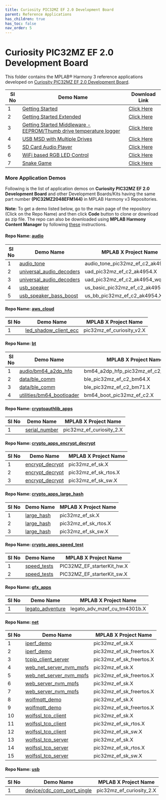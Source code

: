 ```yaml
---
title: Curiosity PIC32MZ EF 2.0 Development Board
parent: Reference Applications
has_children: true
has_toc: false
nav_order: 5
---
```

# Curiosity PIC32MZ EF 2.0 Development Board

This folder contains the MPLAB® Harmony 3 reference applications developed on [Curiosity PIC32MZ EF 2.0 Development Board](https://www.microchip.com/Developmenttools/ProductDetails/DM320209).

|SI No| Demo Name | Download Link |
| --- | --- | -- |
| 1 | [Getting Started](./pic32mzef_getting_started/readme.md) | [Click Here](https://github.com/MicrochipTech/MPLAB-Harmony-Reference-Apps/releases/latest/download/pic32mzef_getting_started.zip) |
| 2 | [Getting Started Extended](./getting_started_ext/readme.md) | [Click Here](https://github.com/MicrochipTech/MPLAB-Harmony-Reference-Apps/releases/latest/download/getting_started_ext.zip) |
| 3 | [Getting Started Middleware - EEPROM/Thumb drive temperature logger](./getting_started_middleware/readme.md) | [Click Here](https://github.com/MicrochipTech/MPLAB-Harmony-Reference-Apps/releases/latest/download/getting_started_middleware.zip) |
| 4 | [USB MSD with Multiple Drives](./msd_multiple_luns/readme.md) | [Click Here](https://github.com/MicrochipTech/MPLAB-Harmony-Reference-Apps/releases/latest/download/msd_multiple_luns.zip) |
| 5 | [SD Card Audio Player](./sdcard_player/readme.md) | [Click Here](https://github.com/MicrochipTech/MPLAB-Harmony-Reference-Apps/releases/latest/download/sdcard_player.zip) |
| 6 | [WiFi based RGB LED Control](./wifi_rgb_easy_configuration/readme.md) | [Click Here](https://github.com/MicrochipTech/MPLAB-Harmony-Reference-Apps/releases/latest/download/wifi_rgb_easy_configuration.zip) |
| 7 | [Snake Game](./snake_game/readme.md) | [Click Here](https://github.com/MicrochipTech/MPLAB-Harmony-Reference-Apps/releases/latest/download/snake_game.zip) |


### More Application Demos

Following is the list of application demos on **Curiosity PIC32MZ EF 2.0 Development Board** and other Development Boards/Kits having the same part number **(PIC32MZ2048EFM144)** in MPLAB Harmony v3 Repositories.

**Note:** To get a demo listed below, go to the main page of the repository (Click on the Repo Name) and then click **Code** button to clone or download as zip file. The repo can also be downloaded using **MPLAB Harmony Content Manager** by following [these](https://microchip-mplab-harmony.github.io/contentmanager/) instructions.  



[comment]:#ListStart



#### Repo Name: [audio](https://github.com/Microchip-MPLAB-Harmony/audio)

|SI No| Demo Name | MPLAB X Project Name |
| --- | --- | --- |
| 1 | [audio_tone](https://github.com/Microchip-MPLAB-Harmony/audio/tree/master/apps/audio_tone) | audio_tone_pic32mz_ef_c2_ak4954.X |
| 2 | [universal_audio_decoders](https://github.com/Microchip-MPLAB-Harmony/audio/tree/master/apps/universal_audio_decoders) | uad_pic32mz_ef_c2_ak4954.X |
| 3 | [universal_audio_decoders](https://github.com/Microchip-MPLAB-Harmony/audio/tree/master/apps/universal_audio_decoders) | uad_pic32mz_ef_c2_ak4954_wqvga.X |
| 4 | [usb_speaker](https://github.com/Microchip-MPLAB-Harmony/audio/tree/master/apps/usb_speaker) | us_basic_pic32mz_ef_c2_ak4954.X |
| 5 | [usb_speaker_bass_boost](https://github.com/Microchip-MPLAB-Harmony/audio/tree/master/apps/usb_speaker_bass_boost) | us_bb_pic32mz_ef_c2_ak4954.X |


#### Repo Name: [aws_cloud](https://github.com/Microchip-MPLAB-Harmony/aws_cloud)

|SI No| Demo Name | MPLAB X Project Name |
| --- | --- | --- |
| 1 | [led_shadow_client_ecc](https://github.com/Microchip-MPLAB-Harmony/aws_cloud/tree/master/apps/led_shadow_client_ecc) | pic32mz_ef_curiosity_v2.X |


#### Repo Name: [bt](https://github.com/Microchip-MPLAB-Harmony/bt)

|SI No| Demo Name | MPLAB X Project Name |
| --- | --- | --- |
| 1 | [audio/bm64_a2dp_hfp](https://github.com/Microchip-MPLAB-Harmony/bt/tree/master/apps/audio/bm64_a2dp_hfp) | bm64_a2dp_hfp_pic32mz_ef_c2_ak4954.X |
| 2 | [data/ble_comm](https://github.com/Microchip-MPLAB-Harmony/bt/tree/master/apps/data/ble_comm) | ble_pic32mz_ef_c2_bm64.X |
| 3 | [data/ble_comm](https://github.com/Microchip-MPLAB-Harmony/bt/tree/master/apps/data/ble_comm) | ble_pic32mz_ef_c2_bm71.X |
| 4 | [utilities/bm64_bootloader](https://github.com/Microchip-MPLAB-Harmony/bt/tree/master/apps/utilities/bm64_bootloader) | bm64_boot_pic32mz_ef_c2.X |


#### Repo Name: [cryptoauthlib_apps](https://github.com/Microchip-MPLAB-Harmony/cryptoauthlib_apps)

|SI No| Demo Name | MPLAB X Project Name |
| --- | --- | --- |
| 1 | [serial_number](https://github.com/Microchip-MPLAB-Harmony/cryptoauthlib_apps/tree/master/apps/serial_number) | pic32mz_ef_curiosity_2.X |


#### Repo Name: [crypto_apps_encrypt_decrypt](https://github.com/Microchip-MPLAB-Harmony/crypto_apps_encrypt_decrypt)

|SI No| Demo Name | MPLAB X Project Name |
| --- | --- | --- |
| 1 | [encrypt_decrypt](https://github.com/Microchip-MPLAB-Harmony/crypto_apps_encrypt_decrypt/tree/master/apps/encrypt_decrypt) | pic32mz_ef_sk.X |
| 2 | [encrypt_decrypt](https://github.com/Microchip-MPLAB-Harmony/crypto_apps_encrypt_decrypt/tree/master/apps/encrypt_decrypt) | pic32mz_ef_sk_rtos.X |
| 3 | [encrypt_decrypt](https://github.com/Microchip-MPLAB-Harmony/crypto_apps_encrypt_decrypt/tree/master/apps/encrypt_decrypt) | pic32mz_ef_sk_sw.X |


#### Repo Name: [crypto_apps_large_hash](https://github.com/Microchip-MPLAB-Harmony/crypto_apps_large_hash)

|SI No| Demo Name | MPLAB X Project Name |
| --- | --- | --- |
| 1 | [large_hash](https://github.com/Microchip-MPLAB-Harmony/crypto_apps_large_hash/tree/master/apps/large_hash) | pic32mz_ef_sk.X |
| 2 | [large_hash](https://github.com/Microchip-MPLAB-Harmony/crypto_apps_large_hash/tree/master/apps/large_hash) | pic32mz_ef_sk_rtos.X |
| 3 | [large_hash](https://github.com/Microchip-MPLAB-Harmony/crypto_apps_large_hash/tree/master/apps/large_hash) | pic32mz_ef_sk_sw.X |


#### Repo Name: [crypto_apps_speed_test](https://github.com/Microchip-MPLAB-Harmony/crypto_apps_speed_test)

|SI No| Demo Name | MPLAB X Project Name |
| --- | --- | --- |
| 1 | [speed_tests](https://github.com/Microchip-MPLAB-Harmony/crypto_apps_speed_test/tree/master/apps/speed_tests) | PIC32MZ_EF_starterKit_hw.X |
| 2 | [speed_tests](https://github.com/Microchip-MPLAB-Harmony/crypto_apps_speed_test/tree/master/apps/speed_tests) | PIC32MZ_EF_starterKit_sw.X |


#### Repo Name: [gfx_apps](https://github.com/Microchip-MPLAB-Harmony/gfx_apps)

|SI No| Demo Name | MPLAB X Project Name |
| --- | --- | --- |
| 1 | [legato_adventure](https://github.com/Microchip-MPLAB-Harmony/gfx_apps/tree/master/apps/legato_adventure) | legato_adv_mzef_cu_tm4301b.X |


#### Repo Name: [net](https://github.com/Microchip-MPLAB-Harmony/net)

|SI No| Demo Name | MPLAB X Project Name |
| --- | --- | --- |
| 1 | [iperf_demo](https://github.com/Microchip-MPLAB-Harmony/net/tree/master/apps/iperf_demo) | pic32mz_ef_sk.X |
| 2 | [iperf_demo](https://github.com/Microchip-MPLAB-Harmony/net/tree/master/apps/iperf_demo) | pic32mz_ef_sk_freertos.X |
| 3 | [tcpip_client_server](https://github.com/Microchip-MPLAB-Harmony/net/tree/master/apps/tcpip_client_server) | pic32mz_ef_sk_freertos.X |
| 4 | [web_net_server_nvm_mpfs](https://github.com/Microchip-MPLAB-Harmony/net/tree/master/apps/web_net_server_nvm_mpfs) | pic32mz_ef_sk.X |
| 5 | [web_net_server_nvm_mpfs](https://github.com/Microchip-MPLAB-Harmony/net/tree/master/apps/web_net_server_nvm_mpfs) | pic32mz_ef_sk_freertos.X |
| 6 | [web_server_nvm_mpfs](https://github.com/Microchip-MPLAB-Harmony/net/tree/master/apps/web_server_nvm_mpfs) | pic32mz_ef_sk.X |
| 7 | [web_server_nvm_mpfs](https://github.com/Microchip-MPLAB-Harmony/net/tree/master/apps/web_server_nvm_mpfs) | pic32mz_ef_sk_freertos.X |
| 8 | [wolfmqtt_demo](https://github.com/Microchip-MPLAB-Harmony/net/tree/master/apps/wolfmqtt_demo) | pic32mz_ef_sk.X |
| 9 | [wolfmqtt_demo](https://github.com/Microchip-MPLAB-Harmony/net/tree/master/apps/wolfmqtt_demo) | pic32mz_ef_sk_freertos.X |
| 10 | [wolfssl_tcp_client](https://github.com/Microchip-MPLAB-Harmony/net/tree/master/apps/wolfssl_tcp_client) | pic32mz_ef_sk.X |
| 11 | [wolfssl_tcp_client](https://github.com/Microchip-MPLAB-Harmony/net/tree/master/apps/wolfssl_tcp_client) | pic32mz_ef_sk_rtos.X |
| 12 | [wolfssl_tcp_client](https://github.com/Microchip-MPLAB-Harmony/net/tree/master/apps/wolfssl_tcp_client) | pic32mz_ef_sk_sw.X |
| 13 | [wolfssl_tcp_server](https://github.com/Microchip-MPLAB-Harmony/net/tree/master/apps/wolfssl_tcp_server) | pic32mz_ef_sk.X |
| 14 | [wolfssl_tcp_server](https://github.com/Microchip-MPLAB-Harmony/net/tree/master/apps/wolfssl_tcp_server) | pic32mz_ef_sk_rtos.X |
| 15 | [wolfssl_tcp_server](https://github.com/Microchip-MPLAB-Harmony/net/tree/master/apps/wolfssl_tcp_server) | pic32mz_ef_sk_sw.X |


#### Repo Name: [usb](https://github.com/Microchip-MPLAB-Harmony/usb)

|SI No| Demo Name | MPLAB X Project Name |
| --- | --- | --- |
| 1 | [device/cdc_com_port_single](https://github.com/Microchip-MPLAB-Harmony/usb/tree/master/apps/device/cdc_com_port_single) | pic32mz_ef_curiosity_2.X |


[comment]:#ListEnd
